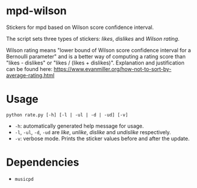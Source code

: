 # mpd-wilson
Stickers for mpd based on Wilson score confidence interval.

The script sets three types of stickers: *likes*, *dislikes* and *Wilson rating*.

Wilson rating means "lower bound of Wilson score confidence interval for a Bernoulli parameter" and is a better way of computing a rating score than "likes - dislikes" or "likes / (likes + dislikes)". Explanation and justification can be found here: https://www.evanmiller.org/how-not-to-sort-by-average-rating.html

# Usage
`python rate.py [-h] [-l | -ul | -d | -ud] [-v]
`

* `-h`: automatically generated help message for usage.
* `-l`, `-ul`, `-d`, `-ud` are *like*, *unlike*, *dislike* and *undislike* respectively. 
* `-v`: verbose mode. Prints the sticker values before and after the update.

# Dependencies

* `musicpd`
